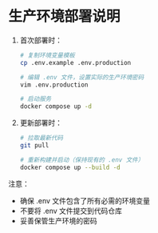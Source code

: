 # 生产环境部署说明

1. 首次部署时：
   ```bash
   # 复制环境变量模板
   cp .env.example .env.production
   
   # 编辑 .env 文件，设置实际的生产环境密码
   vim .env.production
   
   # 启动服务
   docker compose up -d
   ```

2. 更新部署时：
   ```bash
   # 拉取最新代码
   git pull
   
   # 重新构建并启动（保持现有的 .env 文件）
   docker compose up --build -d
   ```

注意：
- 确保 .env 文件包含了所有必需的环境变量
- 不要将 .env 文件提交到代码仓库
- 妥善保管生产环境的密码